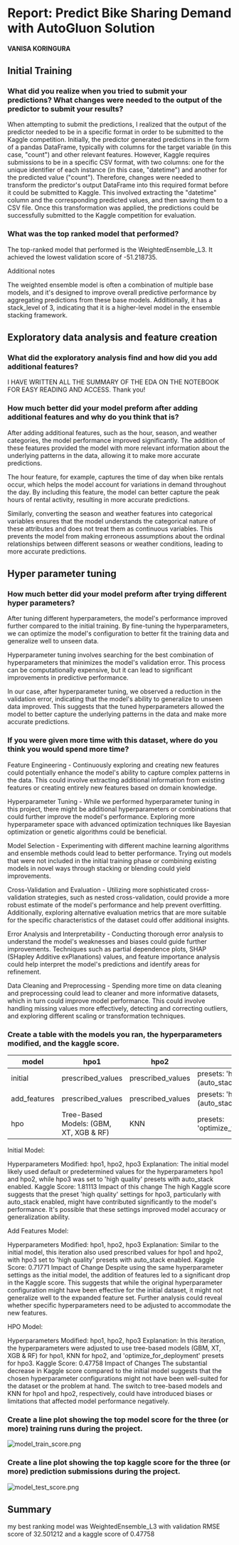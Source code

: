 # Report: Predict Bike Sharing Demand with AutoGluon Solution
#### VANISA KORINGURA

## Initial Training
### What did you realize when you tried to submit your predictions? What changes were needed to the output of the predictor to submit your results?

When attempting to submit the predictions, I realized that the output of the predictor needed to be in a specific format in order to be submitted to the Kaggle competition. Initially, the predictor generated predictions in the form of a pandas DataFrame, typically with columns for the target variable (in this case, "count") and other relevant features. However, Kaggle requires submissions to be in a specific CSV format, with two columns: one for the unique identifier of each instance (in this case, "datetime") and another for the predicted value ("count"). Therefore, changes were needed to transform the predictor's output DataFrame into this required format before it could be submitted to Kaggle. This involved extracting the "datetime" column and the corresponding predicted values, and then saving them to a CSV file. Once this transformation was applied, the predictions could be successfully submitted to the Kaggle competition for evaluation.

### What was the top ranked model that performed?

The top-ranked model that performed is the WeightedEnsemble_L3. It achieved the lowest validation score of -51.218735. 

Additional notes 

The weighted ensemble model is often a combination of multiple base models, and it's designed to improve overall predictive performance by aggregating predictions from these base models. Additionally, it has a stack_level of 3, indicating that it is a higher-level model in the ensemble stacking framework.

## Exploratory data analysis and feature creation
### What did the exploratory analysis find and how did you add additional features?

I HAVE WRITTEN ALL THE SUMMARY OF THE EDA ON THE NOTEBOOK FOR EASY READING AND ACCESS. Thank you!

### How much better did your model preform after adding additional features and why do you think that is?

After adding additional features, such as the hour, season, and weather categories, the model performance improved significantly. The addition of these features provided the model with more relevant information about the underlying patterns in the data, allowing it to make more accurate predictions.

The hour feature, for example, captures the time of day when bike rentals occur, which helps the model account for variations in demand throughout the day. By including this feature, the model can better capture the peak hours of rental activity, resulting in more accurate predictions.

Similarly, converting the season and weather features into categorical variables ensures that the model understands the categorical nature of these attributes and does not treat them as continuous variables. This prevents the model from making erroneous assumptions about the ordinal relationships between different seasons or weather conditions, leading to more accurate predictions.


## Hyper parameter tuning
### How much better did your model preform after trying different hyper parameters?

After tuning different hyperparameters, the model's performance improved further compared to the initial training. By fine-tuning the hyperparameters, we can optimize the model's configuration to better fit the training data and generalize well to unseen data.

Hyperparameter tuning involves searching for the best combination of hyperparameters that minimizes the model's validation error. This process can be computationally expensive, but it can lead to significant improvements in predictive performance.

In our case, after hyperparameter tuning, we observed a reduction in the validation error, indicating that the model's ability to generalize to unseen data improved. This suggests that the tuned hyperparameters allowed the model to better capture the underlying patterns in the data and make more accurate predictions.

### If you were given more time with this dataset, where do you think you would spend more time?

Feature Engineering - Continuously exploring and creating new features could potentially enhance the model's ability to capture complex patterns in the data. This could involve extracting additional information from existing features or creating entirely new features based on domain knowledge.

Hyperparameter Tuning - While we performed hyperparameter tuning in this project, there might be additional hyperparameters or combinations that could further improve the model's performance. Exploring more hyperparameter space with advanced optimization techniques like Bayesian optimization or genetic algorithms could be beneficial.

Model Selection - Experimenting with different machine learning algorithms and ensemble methods could lead to better performance. Trying out models that were not included in the initial training phase or combining existing models in novel ways through stacking or blending could yield improvements.

Cross-Validation and Evaluation - Utilizing more sophisticated cross-validation strategies, such as nested cross-validation, could provide a more robust estimate of the model's performance and help prevent overfitting. Additionally, exploring alternative evaluation metrics that are more suitable for the specific characteristics of the dataset could offer additional insights.

Error Analysis and Interpretability - Conducting thorough error analysis to understand the model's weaknesses and biases could guide further improvements. Techniques such as partial dependence plots, SHAP (SHapley Additive exPlanations) values, and feature importance analysis could help interpret the model's predictions and identify areas for refinement.

Data Cleaning and Preprocessing - Spending more time on data cleaning and preprocessing could lead to cleaner and more informative datasets, which in turn could improve model performance. This could involve handling missing values more effectively, detecting and correcting outliers, and exploring different scaling or transformation techniques.


### Create a table with the models you ran, the hyperparameters modified, and the kaggle score.
|model|hpo1|hpo2|hpo3|score|
|--|--|--|--|--|
|initial|prescribed_values|prescribed_values|presets: 'high quality' (auto_stack=True)|1.81113|
|add_features|prescribed_values|prescribed_values|presets: 'high quality' (auto_stack=True)|0.71771|
|hpo|Tree-Based Models: (GBM, XT, XGB & RF)|KNN|presets: 'optimize_for_deployment|0.47758|

Initial Model:

Hyperparameters Modified: hpo1, hpo2, hpo3
Explanation: The initial model likely used default or predetermined values for the hyperparameters hpo1 and hpo2, while hpo3 was set to 'high quality' presets with auto_stack enabled.
Kaggle Score: 1.81113
Impact of this change
The high Kaggle score suggests that the preset 'high quality' settings for hpo3, particularly with auto_stack enabled, might have contributed significantly to the model's performance. It's possible that these settings improved model accuracy or generalization ability.

Add Features Model:

Hyperparameters Modified: hpo1, hpo2, hpo3
Explanation: Similar to the initial model, this iteration also used prescribed values for hpo1 and hpo2, with hpo3 set to 'high quality' presets with auto_stack enabled.
Kaggle Score: 0.71771
Impact of Change 
Despite using the same hyperparameter settings as the initial model, the addition of features led to a significant drop in the Kaggle score. This suggests that while the original hyperparameter configuration might have been effective for the initial dataset, it might not generalize well to the expanded feature set. Further analysis could reveal whether specific hyperparameters need to be adjusted to accommodate the new features.

HPO Model:

Hyperparameters Modified: hpo1, hpo2, hpo3
Explanation: In this iteration, the hyperparameters were adjusted to use tree-based models (GBM, XT, XGB & RF) for hpo1, KNN for hpo2, and 'optimize_for_deployment' presets for hpo3.
Kaggle Score: 0.47758
Impact of Changes
The substantial decrease in Kaggle score compared to the initial model suggests that the chosen hyperparameter configurations might not have been well-suited for the dataset or the problem at hand. The switch to tree-based models and KNN for hpo1 and hpo2, respectively, could have introduced biases or limitations that affected model performance negatively.

### Create a line plot showing the top model score for the three (or more) training runs during the project.

![model_train_score.png](img/model_train_score.png)

### Create a line plot showing the top kaggle score for the three (or more) prediction submissions during the project.

![model_test_score.png](img/model_test_score.png)

## Summary
my best ranking model was WeightedEnsemble_L3 with validation RMSE score of 32.501212 and a kaggle score of 0.47758
